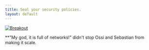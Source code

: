 ```yaml
---
title: Seal your security policies.
layout: default
---
```

<!-- markdownlint-disable MD041 -->
<!-- markdownlint-disable MD013 -->
<!-- markdownlint-disable MD036 -->
[![Breakout](deploy.gif)](https://medium.com/scanabc/sensorfu/home)

**"My god, it is full of networks!" didn't stop Ossi and Sebastian from making it scale.
<!-- markdownlint-enable MD041 -->
<!-- markdownlint-enable MD013 -->
<!-- markdownlint-enable MD036 -->
